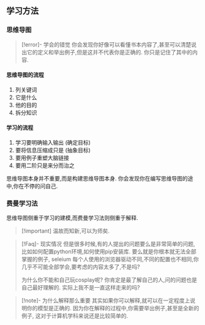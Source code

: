 ## 学习方法 
### 思维导图

>[!error]- 学会的错觉
>你会发现你好像可以看懂书本内容了,甚至可以清楚说出它的定义和举出例子,但是这并不代表你是正确的. 你只是记住了其中的内容. 

#### 思维导图的流程
1. 列关键词
2. 它是什么
3. 他的目的
4. 拆分知识

#### 学习的流程
1. 学习要明确输入输出 (确定目标)
2. 要将信息压缩成只是 (抽象目标)
3. 要用例子重塑大脑链接
4. 要用二阶只是来分而治之 

思维导图本身并不重要,而是构建思维导图本身. 你会发现你在编写思维导图的途中,你在不停的问自己.

### 费曼学习法

思维导图侧重于学习的建模,而费曼学习法则侧重于解释. 

> [!important] 温故而知新,可以为师矣. 

>[!Faq]- 现实情况
> 但是很多时候,有的人提出的问题要么是非常简单的问题, 比如如何配置python环境,如何使用pip安装库. 要么就是你根本就无法全部掌握的例子, seleium 每个人使用的浏览器驱动不同,不同的配置也不相同,你几乎不可能全部学会,要考虑的内容太多了,不是吗?
> 
>为什么你不能和自己玩cosplay呢? 你肯定是最了解自己的人,问的问题也是自己最好理解的. 实际上我不是一直这样走来的吗? 

> [!note]- 为什么解释那么重要
> 其实如果你可以解释,就可以在一定程度上说明你的模型是正确的. 因为你在解释的过程中,你需要举出例子,甚至是全新的例子, 这对于计算机学科来说还是比较简单的. 

